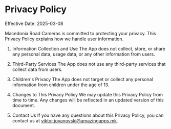 # Privacy Policy

Effective Date: 2025-03-08

Macedonia Road Cameras is committed to protecting your privacy. This Privacy Policy explains how we handle user information.

1. Information Collection and Use
The App does not collect, store, or share any personal data, usage data, or any other information from users.

2. Third-Party Services
The App does not use any third-party services that collect data from users.

4. Children's Privacy
The App does not target or collect any personal information from children under the age of 13.

5. Changes to This Privacy Policy
We may update this Privacy Policy from time to time. Any changes will be reflected in an updated version of this document.

6. Contact Us
If you have any questions about this Privacy Policy, you can contact us at viktor.jovanovski@amazingapps.mk.
